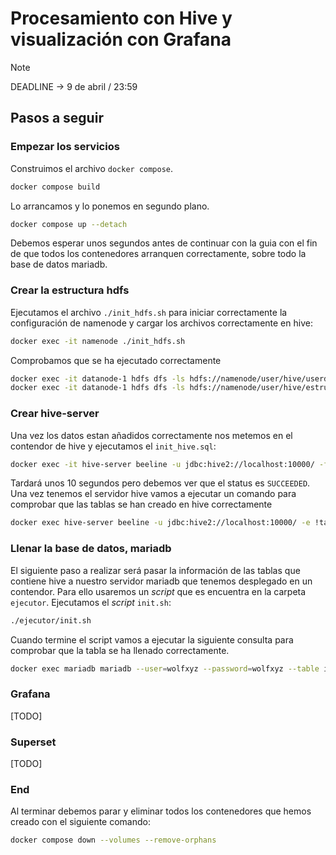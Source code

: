# Procesamiento con Hive y visualización con Grafana

> [!Note]
> DEADLINE -> 9 de abril / 23:59

## Pasos a seguir

### Empezar los servicios

Construimos el archivo `docker compose`.

```bash
docker compose build
```

Lo arrancamos y lo ponemos en segundo plano.

```bash
docker compose up --detach
```

Debemos esperar unos segundos antes de continuar con la guia con el fin de que todos los contenedores arranquen correctamente, sobre todo la base de datos mariadb.

### Crear la estructura hdfs

Ejecutamos el archivo `./init_hdfs.sh` para iniciar correctamente la configuración de namenode y cargar los archivos correctamente en hive:

```bash
docker exec -it namenode ./init_hdfs.sh
```

Comprobamos que se ha ejecutado correctamente

```bash
docker exec -it datanode-1 hdfs dfs -ls hdfs://namenode/user/hive/userdata
docker exec -it datanode-1 hdfs dfs -ls hdfs://namenode/user/hive/estructura
```

### Crear hive-server

Una vez los datos estan añadidos correctamente nos metemos en el contendor de hive y ejecutamos el `init_hive.sql`:

```bash
docker exec -it hive-server beeline -u jdbc:hive2://localhost:10000/ -f ./init_hive.sql
```

Tardará unos 10 segundos pero debemos ver que el status es `SUCCEEDED`. Una vez tenemos el servidor hive vamos a ejecutar un comando para comprobar que las tablas se han creado en hive correctamente

```bash
docker exec hive-server beeline -u jdbc:hive2://localhost:10000/ -e !tables
```

### Llenar la base de datos, mariadb

El siguiente paso a realizar será pasar la información de las tablas que contiene hive a nuestro servidor mariadb que tenemos desplegado en un contendor. Para ello usaremos un *script* que es encuentra en la carpeta `ejecutor`. Ejecutamos el *script* `init.sh`:

```bash
./ejecutor/init.sh
```

Cuando termine el script vamos a ejecutar la siguiente consulta para comprobar que la tabla se ha llenado correctamente.

```bash
docker exec mariadb mariadb --user=wolfxyz --password=wolfxyz --table ipmd -e "SELECT * FROM summary"
```

### Grafana
[TODO]

### Superset
[TODO]

### End

Al terminar debemos parar y eliminar todos los contenedores que hemos creado con el siguiente comando:

```bash
docker compose down --volumes --remove-orphans
```
